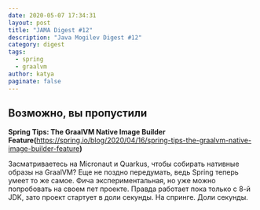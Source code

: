 ```yaml
---
date: 2020-05-07 17:34:31
layout: post
title: "JAMA Digest #12"
description: "Java Mogilev Digest #12"
category: digest
tags:
  - spring
  - graalvm
author: katya
paginate: false
---
```

## Возможно, вы пропустили

**Spring Tips: The GraalVM Native Image Builder Feature(**<https://spring.io/blog/2020/04/16/spring-tips-the-graalvm-native-image-builder-feature>**)**

Засматриваетесь на Micronaut и Quarkus, чтобы собирать нативные образы на GraalVM? Еще не поздно передумать, ведь Spring теперь умеет то же самое. Фича экспериментальная, но уже можно попробовать на своем пет проекте. Правда работает пока только с 8-й JDK, зато проект стартует в доли секунды. На спринге. Доли секунды.

